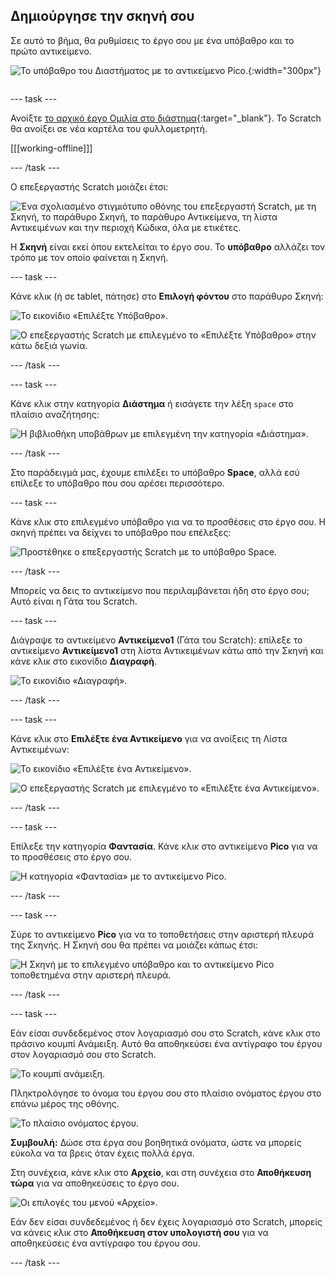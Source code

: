 ## Δημιούργησε την σκηνή σου

<div style="display: flex; flex-wrap: wrap">
<div style="flex-basis: 200px; flex-grow: 1; margin-right: 15px;">
Σε αυτό το βήμα, θα ρυθμίσεις το έργο σου με ένα υπόβαθρο και το πρώτο αντικείμενο. 
</div>
<div>

![Το υπόβαθρο του Διαστήματος με το αντικείμενο Pico.](images/backdrop-step.png){:width="300px"}

</div>
</div>

--- task ---

Ανοίξτε [το αρχικό έργο Ομιλία στο διάστημα](https://scratch.mit.edu/projects/582213331/editor){:target="_blank"}. Το Scratch θα ανοίξει σε νέα καρτέλα του φυλλομετρητή.

[[[working-offline]]]

--- /task ---

Ο επεξεργαστής Scratch μοιάζει έτσι:

![Ένα σχολιασμένο στιγμιότυπο οθόνης του επεξεργαστή Scratch, με τη Σκηνή, το παράθυρο Σκηνή, το παράθυρο Αντικείμενα, τη λίστα Αντικειμένων και την περιοχή Κώδικα, όλα με ετικέτες.](images/scratch-interface.png)

Η **Σκηνή** είναι εκεί όπου εκτελείται το έργο σου. Το **υπόβαθρο** αλλάζει τον τρόπο με τον οποίο φαίνεται η Σκηνή.

--- task ---

Κάνε κλικ (ή σε tablet, πάτησε) στο **Επιλογή φόντου** στο παράθυρο Σκηνή:

![Το εικονίδιο «Επιλέξτε Υπόβαθρο».](images/backdrop-button.png)

![Ο επεξεργαστής Scratch με επιλεγμένο το «Επιλέξτε Υπόβαθρο» στην κάτω δεξιά γωνία.](images/choose-a-backdrop.png)

--- /task ---

--- task ---

Κάνε κλικ στην κατηγορία **Διάστημα** ή εισάγετε την λέξη `space` στο πλαίσιο αναζήτησης:

![Η βιβλιοθήκη υποβάθρων με επιλεγμένη την κατηγορία «Διάστημα».](images/space-backdrops.png)

--- /task ---

Στο παράδειγμά μας, έχουμε επιλέξει το υπόβαθρο **Space**, αλλά εσύ επίλεξε το υπόβαθρο που σου αρέσει περισσότερο.

--- task ---

Κάνε κλικ στο επιλεγμένο υπόβαθρο για να το προσθέσεις στο έργο σου. Η σκηνή πρέπει να δείχνει το υπόβαθρο που επέλεξες:

![Προστέθηκε ο επεξεργαστής Scratch με το υπόβαθρο Space.](images/inserted-backdrop.png)

--- /task ---

Μπορείς να δεις το αντικείμενο που περιλαμβάνεται ήδη στο έργο σου; Αυτό είναι η Γάτα του Scratch.

--- task ---

Διάγραψε το αντικείμενο **Αντικείμενο1** (Γάτα του Scratch): επίλεξε το αντικείμενο **Αντικείμενο1** στη λίστα Αντικειμένων κάτω από την Σκηνή και κάνε κλικ στο εικονίδιο **Διαγραφή**.

![Το εικονίδιο «Διαγραφή».](images/delete-sprite.png)

--- /task ---

--- task ---

Κάνε κλικ στο **Επιλέξτε ένα Αντικείμενο** για να ανοίξεις τη Λίστα Αντικειμένων:

![Το εικονίδιο «Επιλέξτε ένα Αντικείμενο».](images/sprite-button.png)

![Ο επεξεργαστής Scratch με επιλεγμένο το «Επιλέξτε ένα Αντικείμενο».](images/choose-a-sprite.png)

--- /task ---

--- task ---

Επίλεξε την κατηγορία **Φαντασία**. Κάνε κλικ στο αντικείμενο **Pico** για να το προσθέσεις στο έργο σου.

![Η κατηγορία «Φαντασία» με το αντικείμενο Pico.](images/fantasy-pico.png)

--- /task ---

--- task ---

Σύρε το αντικείμενο **Pico** για να το τοποθετήσεις στην αριστερή πλευρά της Σκηνής. Η Σκηνή σου θα πρέπει να μοιάζει κάπως έτσι:

![Η Σκηνή με το επιλεγμένο υπόβαθρο και το αντικείμενο Pico τοποθετημένα στην αριστερή πλευρά.](images/pico-on-stage.png)

--- /task ---

--- task ---

Εάν είσαι συνδεδεμένος στον λογαριασμό σου στο Scratch, κάνε κλικ στο πράσινο κουμπί Ανάμειξη. Αυτό θα αποθηκεύσει ένα αντίγραφο του έργου στον λογαριασμό σου στο Scratch.

![Το κουμπί ανάμειξη.](images/remix-button.png)

Πληκτρολόγησε το όνομα του έργου σου στο πλαίσιο ονόματος έργου στο επάνω μέρος της οθόνης.

![Το πλαίσιο ονόματος έργου.](images/project-name.png)

**Συμβουλή:** Δώσε στα έργα σου βοηθητικά ονόματα, ώστε να μπορείς εύκολα να τα βρεις όταν έχεις πολλά έργα.

Στη συνέχεια, κάνε κλικ στο **Αρχείο**, και στη συνέχεια στο **Αποθήκευση τώρα** για να αποθηκεύσεις το έργο σου.

![Οι επιλογές του μενού «Αρχείο».](images/file-menu.png)

Εάν δεν είσαι συνδεδεμένος ή δεν έχεις λογαριασμό στο Scratch, μπορείς να κάνεις κλικ στο **Αποθήκευση στον υπολογιστή σου** για να αποθηκεύσεις ένα αντίγραφο του έργου σου.

--- /task ---

